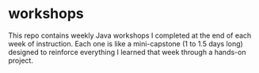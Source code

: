 # workshops
This repo contains weekly Java workshops I completed at the end of each week of instruction. Each one is like a mini-capstone (1 to 1.5 days long) designed to reinforce everything I learned that week through a hands-on project.
